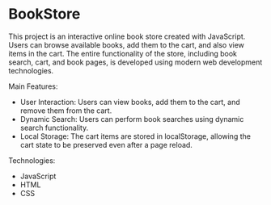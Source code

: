 # BookStore
This project is an interactive online book store created with JavaScript. Users can browse available books, add them to the cart, and also view items in the cart. The entire functionality of the store, including book search, cart, and book pages, is developed using modern web development technologies.

Main Features:
- User Interaction: Users can view books, add them to the cart, and remove them from the cart.
- Dynamic Search: Users can perform book searches using dynamic search functionality.
- Local Storage: The cart items are stored in localStorage, allowing the cart state to be preserved even after a page reload.

Technologies:
- JavaScript
- HTML
- CSS

